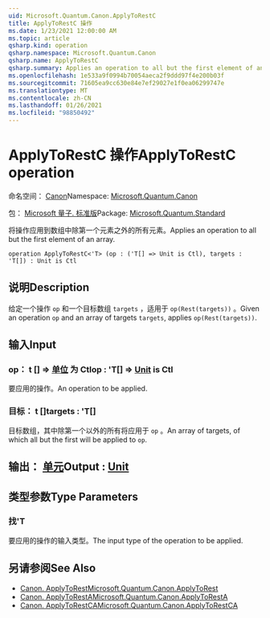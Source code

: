 ```yaml
---
uid: Microsoft.Quantum.Canon.ApplyToRestC
title: ApplyToRestC 操作
ms.date: 1/23/2021 12:00:00 AM
ms.topic: article
qsharp.kind: operation
qsharp.namespace: Microsoft.Quantum.Canon
qsharp.name: ApplyToRestC
qsharp.summary: Applies an operation to all but the first element of an array.
ms.openlocfilehash: 1e533a9f0994b70054aeca2f9ddd97f4e200b03f
ms.sourcegitcommit: 71605ea9cc630e84e7ef29027e1f0ea06299747e
ms.translationtype: MT
ms.contentlocale: zh-CN
ms.lasthandoff: 01/26/2021
ms.locfileid: "98850492"
---
```

# <a name="applytorestc-operation"></a><span data-ttu-id="60509-102">ApplyToRestC 操作</span><span class="sxs-lookup"><span data-stu-id="60509-102">ApplyToRestC operation</span></span>

<span data-ttu-id="60509-103">命名空间： [Canon](xref:Microsoft.Quantum.Canon)</span><span class="sxs-lookup"><span data-stu-id="60509-103">Namespace: [Microsoft.Quantum.Canon](xref:Microsoft.Quantum.Canon)</span></span>

<span data-ttu-id="60509-104">包： [Microsoft 量子. 标准版](https://nuget.org/packages/Microsoft.Quantum.Standard)</span><span class="sxs-lookup"><span data-stu-id="60509-104">Package: [Microsoft.Quantum.Standard](https://nuget.org/packages/Microsoft.Quantum.Standard)</span></span>


<span data-ttu-id="60509-105">将操作应用到数组中除第一个元素之外的所有元素。</span><span class="sxs-lookup"><span data-stu-id="60509-105">Applies an operation to all but the first element of an array.</span></span>

```qsharp
operation ApplyToRestC<'T> (op : ('T[] => Unit is Ctl), targets : 'T[]) : Unit is Ctl
```


## <a name="description"></a><span data-ttu-id="60509-106">说明</span><span class="sxs-lookup"><span data-stu-id="60509-106">Description</span></span>

<span data-ttu-id="60509-107">给定一个操作 `op` 和一个目标数组 `targets` ，适用于 `op(Rest(targets))` 。</span><span class="sxs-lookup"><span data-stu-id="60509-107">Given an operation `op` and an array of targets `targets`, applies `op(Rest(targets))`.</span></span>

## <a name="input"></a><span data-ttu-id="60509-108">输入</span><span class="sxs-lookup"><span data-stu-id="60509-108">Input</span></span>

### <a name="op--t--unit--is-ctl"></a><span data-ttu-id="60509-109">op： t [] => [单位](xref:microsoft.quantum.lang-ref.unit)  为 Ctl</span><span class="sxs-lookup"><span data-stu-id="60509-109">op : 'T[] => [Unit](xref:microsoft.quantum.lang-ref.unit)  is Ctl</span></span>

<span data-ttu-id="60509-110">要应用的操作。</span><span class="sxs-lookup"><span data-stu-id="60509-110">An operation to be applied.</span></span>


### <a name="targets--t"></a><span data-ttu-id="60509-111">目标： t []</span><span class="sxs-lookup"><span data-stu-id="60509-111">targets : 'T[]</span></span>

<span data-ttu-id="60509-112">目标数组，其中除第一个以外的所有将应用于 `op` 。</span><span class="sxs-lookup"><span data-stu-id="60509-112">An array of targets, of which all but the first will be applied to `op`.</span></span>



## <a name="output--unit"></a><span data-ttu-id="60509-113">输出： [单元](xref:microsoft.quantum.lang-ref.unit)</span><span class="sxs-lookup"><span data-stu-id="60509-113">Output : [Unit](xref:microsoft.quantum.lang-ref.unit)</span></span>



## <a name="type-parameters"></a><span data-ttu-id="60509-114">类型参数</span><span class="sxs-lookup"><span data-stu-id="60509-114">Type Parameters</span></span>

### <a name="t"></a><span data-ttu-id="60509-115">找</span><span class="sxs-lookup"><span data-stu-id="60509-115">'T</span></span>

<span data-ttu-id="60509-116">要应用的操作的输入类型。</span><span class="sxs-lookup"><span data-stu-id="60509-116">The input type of the operation to be applied.</span></span>

## <a name="see-also"></a><span data-ttu-id="60509-117">另请参阅</span><span class="sxs-lookup"><span data-stu-id="60509-117">See Also</span></span>

- [<span data-ttu-id="60509-118">Canon. ApplyToRest</span><span class="sxs-lookup"><span data-stu-id="60509-118">Microsoft.Quantum.Canon.ApplyToRest</span></span>](xref:Microsoft.Quantum.Canon.ApplyToRest)
- [<span data-ttu-id="60509-119">Canon. ApplyToRestA</span><span class="sxs-lookup"><span data-stu-id="60509-119">Microsoft.Quantum.Canon.ApplyToRestA</span></span>](xref:Microsoft.Quantum.Canon.ApplyToRestA)
- [<span data-ttu-id="60509-120">Canon. ApplyToRestCA</span><span class="sxs-lookup"><span data-stu-id="60509-120">Microsoft.Quantum.Canon.ApplyToRestCA</span></span>](xref:Microsoft.Quantum.Canon.ApplyToRestCA)